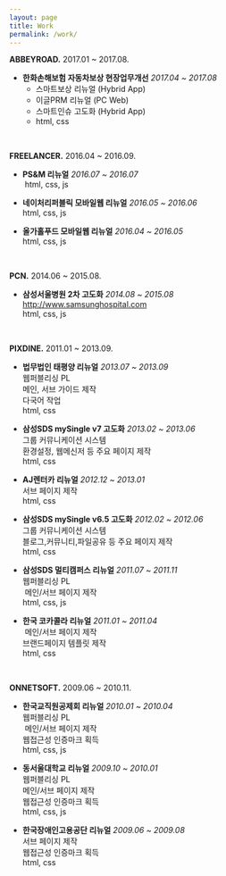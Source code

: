 ```yaml
---
layout: page
title: Work
permalink: /work/
---
```



**ABBEYROAD.** 2017.01 ~ 2017.08.

- **한화손해보험 자동차보상 현장업무개선** *2017.04 ~ 2017.08*<br>
  - 스마트보상 리뉴얼 (Hybrid App)<br>
  - 이글PRM 리뉴얼 (PC Web)<br>
  - 스마트인슈 고도화 (Hybrid App)<br>
  - html, css


<br>


**FREELANCER.** 2016.04 ~ 2016.09.

- **PS&M 리뉴얼** *2016.07 ~ 2016.07*<br>
  html, css, js

- **네이처리퍼블릭 모바일웹 리뉴얼** *2016.05 ~ 2016.06*<br>
  html, css, js

- **올가홀푸드 모바일웹 리뉴얼** *2016.04 ~ 2016.05*<br>
  html, css, js


<br>


**PCN.** 2014.06 ~ 2015.08.

- **삼성서울병원 2차 고도화** *2014.08  ~ 2015.08*<br>
  <http://www.samsunghospital.com><br>
  html, css, js


<br>


**PIXDINE.** 2011.01 ~ 2013.09.

- **법무법인 태평양 리뉴얼** *2013.07 ~ 2013.09*<br>
  웹퍼블리싱 PL<br>
  메인, 서브 가이드 제작<br>
  다국어 작업<br>
  html, css

- **삼성SDS mySingle v7 고도화** *2013.02 ~ 2013.06*<br>
  그룹 커뮤니케이션 시스템<br>
  환경설정, 웹메신저 등 주요 페이지 제작<br>
  html, css

- **AJ렌터카 리뉴얼** *2012.12 ~ 2013.01*<br>
  서브 페이지 제작<br>
  html, css

- **삼성SDS mySingle v6.5 고도화** *2012.02 ~ 2012.06*<br>
  그룹 커뮤니케이션 시스템<br>
  블로그,커뮤니티,파일공유 등 주요 페이지 제작<br>
  html, css

- **삼성SDS 멀티캠퍼스 리뉴얼** *2011.07 ~ 2011.11*<br>
  웹퍼블리싱 PL<br>
  메인/서브 페이지 제작<br>
  html, css, js

- **한국 코카콜라 리뉴얼** *2011.01 ~ 2011.04*<br>
  메인/서브 페이지 제작<br>
  브랜드페이지 템플릿 제작<br>
  html, css


<br>


**ONNETSOFT.** 2009.06 ~ 2010.11.

- **한국교직원공제회 리뉴얼** *2010.01 ~ 2010.04*<br>
  웹퍼블리싱 PL<br>
  메인/서브 페이지 제작<br>
  웹접근성 인증마크 획득<br>
  html, css, js

- **동서울대학교 리뉴얼** *2009.10 ~ 2010.01*<br>
  웹퍼블리싱 PL<br>
  메인/서브 페이지 제작<br>
  웹접근성 인증마크 획득<br>
  html, css, js

- **한국장애인고용공단 리뉴얼** *2009.06 ~ 2009.08*<br>
  서브 페이지 제작<br>
  웹접근성 인증마크 획득<br>
  html, css
